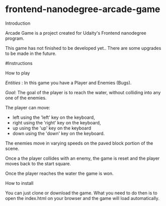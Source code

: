frontend-nanodegree-arcade-game
===============================

Introduction

Arcade Game is a project created for Udaity's Frontend nanodegree program.

This game has not finished to be developed yet.. There are some upgrades to be made in the future.

#Instructions

How to play

*Entities* : In this game you have a Player and Enemies (Bugs).

*Goal*: The goal of the player is to reach the water, without colliding into any one of the enemies.

The player can move:

 - left using the 'left' key on the keyboard,
 - right using the 'right' key on the keyboard,
 - up using the 'up' key on the keyboard
 - down using the 'down' key on the keyboard.
 
The enemies move in varying speeds on the paved block portion of the scene.

Once a the player collides with an enemy, the game is reset and the player moves back to the start square.

Once the player reaches the water the game is won.

How to install

You can just clone or download the game. 
What you need to do then is to open the index.html on your browser and the game will load automatically.
